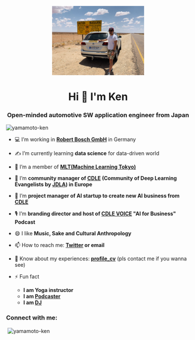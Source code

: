 <div align="center">
  <img src="./Ken_car_RSA.jpg" alt="写真" title="写真" width=50%>
</div>

<h1 align="center">Hi 👋 I'm Ken</h1>

<h3 align="center">Open-minded automotive SW application engineer from Japan</h3>

<p align="left"> <img src="https://komarev.com/ghpvc/?username=yamamoto-ken&label=Profile%20views&color=0e75b6&style=flat" alt="yamamoto-ken" /> </p>

- 💻 I’m working in **[Robert Bosch GmbH](https://www.bosch.de)** in Germany

- ✍️ I’m currently learning **data science** for data-driven world

- 🤖 I’m a member of **[MLT(Machine Learning Tokyo)](https://machinelearningtokyo.com/mlt/)**

- 👯 I’m **community manager of [CDLE](https://www.cdle.jp) (Community of Deep Learning Evangelists by [JDLA](https://www.jdla.org/en/en-about/)) in Europe**

- 🌱 I’m **project manager of AI startup to create new AI business from [CDLE](https://www.cdle.jp)**

- 🎙 I’m **branding director and host of [CDLE VOICE](https://podcasts.apple.com/jp/podcast/cdle-voice-ai%E3%82%92%E5%AD%A6%E3%81%B9%E3%82%8B%E3%83%A9%E3%82%B8%E3%82%AA/id1538017461) "AI for Business" Podcast**

- 😄 I like **Music, Sake and Cultural Anthropology**

- 📫 How to reach me: **[Twitter](https://twitter.com/kennyatman) or email**

- 📄 Know about my experiences: **[profile_cv](https://github.com/Yamamoto-Ken/profile_cv)** (pls contact me if you wanna see)

- ⚡ Fun fact
  - **I am Yoga instructor**
  - **I am [Podcaster](https://podcasts.apple.com/jp/podcast/cdle-voice-ai%E3%82%92%E5%AD%A6%E3%81%B9%E3%82%8B%E3%83%A9%E3%82%B8%E3%82%AA/id1538017461)**
  - **I am [DJ](https://www.mixcloud.com/kennyatman/)**


<h3 align="left">Connect with me:</h3>
<p>&nbsp;<img align="center" src="https://github-readme-stats.vercel.app/api?username=yamamoto-ken&show_icons=true" alt="yamamoto-ken" /></p>
